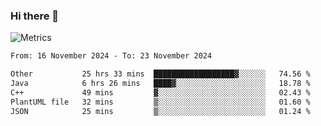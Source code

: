 ### Hi there 👋

![Metrics](https://github.com/radoapx/radoapx/blob/main/github-metrics.svg)

<!--START_SECTION:waka-->

```txt
From: 16 November 2024 - To: 23 November 2024

Other           25 hrs 33 mins  ██████████████████▓░░░░░░   74.56 %
Java            6 hrs 26 mins   ████▓░░░░░░░░░░░░░░░░░░░░   18.78 %
C++             49 mins         ▓░░░░░░░░░░░░░░░░░░░░░░░░   02.43 %
PlantUML file   32 mins         ▒░░░░░░░░░░░░░░░░░░░░░░░░   01.60 %
JSON            25 mins         ▒░░░░░░░░░░░░░░░░░░░░░░░░   01.24 %
```

<!--END_SECTION:waka-->

<!--
**radoapx/radoapx** is a ✨ _special_ ✨ repository because its `README.md` (this file) appears on your GitHub profile.

Here are some ideas to get you started:

- 🔭 I’m currently working on ...
- 🌱 I’m currently learning ...
- 👯 I’m looking to collaborate on ...
- 🤔 I’m looking for help with ...
- 💬 Ask me about ...
- 📫 How to reach me: ...
- 😄 Pronouns: ...
- ⚡ Fun fact: ...
-->
